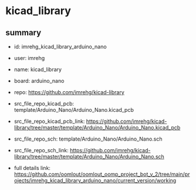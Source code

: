 # kicad_library
 
## summary 
* id: imrehg_kicad_library_arduino_nano
* user: imrehg
* name: kicad_library
* board: arduino_nano
* repo: https://github.com/imrehg/kicad-library
* src_file_repo_kicad_pcb: template/Arduino_Nano/Arduino_Nano.kicad_pcb
* src_file_repo_kicad_pcb_link: https://github.com/imrehg/kicad-library/tree/master/template/Arduino_Nano/Arduino_Nano.kicad_pcb


* src_file_repo_sch: template/Arduino_Nano/Arduino_Nano.sch
* src_file_repo_sch_link: https://github.com/imrehg/kicad-library/tree/master/template/Arduino_Nano/Arduino_Nano.sch
* full details link: https://github.com/oomlout/oomlout_oomp_project_bot_v_2/tree/main/projects/imrehg_kicad_library_arduino_nano/current_version/working  







